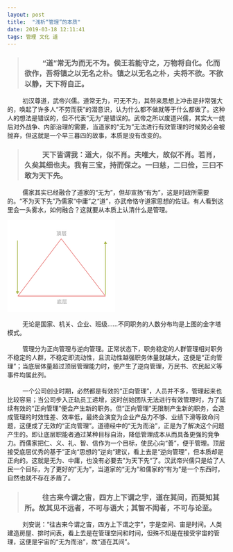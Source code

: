 ```yaml
---
layout: post
title:  "浅析“管理”的本质"
date: 2019-03-18 12:11:41
tags: 管理 文化 道
---
```


>### &emsp;&emsp;&ensp;“道”常无为而无不为。侯王若能守之，万物将自化。化而欲作，吾将镇之以无名之朴。镇之以无名之朴，夫将不欲。不欲以静，天下将自正。

&emsp;&emsp;&ensp;初汉尊道，武帝兴儒。道常无为，可无不为，其带来思想上冲击是非常强大的，唤起了许多人“不劳而获”的潜意识，认为什么都不做就等于什么都做了。这种人的想法是错误的，但不代表“无为”是错误的。武帝之所以废道兴儒，其实大一统后对外战争、内部治理的需要，当道家的“无为”无法进行有效管理的时候势必会被抛弃，但这就是一个早三暮四的故事，本质是没有改变的。

>### &emsp;&emsp;&ensp;天下皆谓我：道大，似不肖。夫唯大，故似不肖。若肖，久矣其细也夫。我有三宝，持而保之。一曰慈，二曰俭，三曰不敢为天下先。

&emsp;&emsp;&ensp;儒家其实已经融合了道家的“无为”，但却宣扬“有为”，这是时政所需要的。“不为天下先”乃儒家“中庸”之“道”，亦武帝恪守道家思想的佐证。有人看到这里会一头雾水，如何融合？这就要从本质上认清什么是管理。

![alt text](/assets/images/management-pyramid.png)

&emsp;&emsp;&ensp;无论是国家、机关、企业、班级……不同职务的人数分布均是上图的金字塔模式。
<br>  
&emsp;&emsp;&ensp;管理分为正向管理与逆向管理。正常状态下，职务稳定的人群管理相对职务不稳定的人群，不稳定即流动性，且流动性越强职务体量就越大，这便是“正向管理”；当底层体量超过顶层管理能力时，便产生了逆向管理，万民书、农民起义等事件均属此列。
<br>  
&emsp;&emsp;&ensp;一个公司创业时期，必然都是有效的“正向管理”，人员并不多，管理起来也比较容易；当公司步入正轨员工递增，这时创始团队无法进行有效管理时，为了延续有效的“正向管理”便会产生新的职务。但“正向管理”无限制产生新的职务，会造成管理的时效性差、效率低，最终会演变为企业产品力不够、业绩下滑等致命问题，这便成了无效的“正向管理”。道德经中的“无为而治”，正是为了解决这个问题产生的。即让底层职能者通过某种目标自治，降低管理成本从而具备更强的竞争力。而儒家把仁、义、礼、智、信作为一个目标，使民心向“善”，便于管理。顶层接受底层优秀的基于”正向“思想的”逆向“建议，看上去是“逆向管理”，但本质却是正向的。这就是无为、中庸，也没有必要去”为天下先“了。汉武帝兴儒只是给了人民一个目标，为了更好的”无为”，当道家的“无为”和儒家的“有为”是一个东西时，自然也就不存在矛盾了。

>### &emsp;&emsp;&ensp;往古来今谓之宙，四方上下谓之宇，道在其间，而莫知其所。故其见不远者，不可与语大；其智不闳者，不可与论至。

&emsp;&emsp;&ensp;刘安说：“往古来今谓之宙，四方上下谓之宇”，宇是空间、宙是时间。人类建造房屋、排时间表，看上去是在管理空间和时间，但殊不知是在接受宇宙的管理，这便是宇宙的“无为而治”，故“道在其间”。
